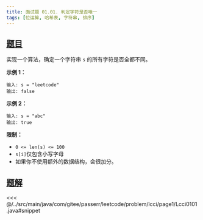 ```yaml
---
title: 面试题 01.01. 判定字符是否唯一
tags: [位运算, 哈希表, 字符串, 排序]
---
```



## [题目](https://leetcode.cn/problems/is-unique-lcci/)
实现一个算法，确定一个字符串 `s` 的所有字符是否全都不同。

**示例 1：**

    输入: s = "leetcode"
    输出: false 

**示例 2：**

    输入: s = "abc"
    输出: true

**限制：**

* `0 <= len(s) <= 100 `
* `s[i]`仅包含小写字母
* 如果你不使用额外的数据结构，会很加分。


## [题解](https://github.com/PasseRR/JavaLeetCode/blob/master/src/main/java/com/gitee/passerr/leetcode/problem/lcci/page1/Lcci0101.java)

<<< @/../src/main/java/com/gitee/passerr/leetcode/problem/lcci/page1/Lcci0101.java#snippet
